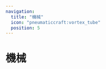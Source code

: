```yaml
---
navigation:
  title: "機械"
  icon: "pneumaticcraft:vortex_tube"
  position: 5
---
```


# 機械

<SubPages />